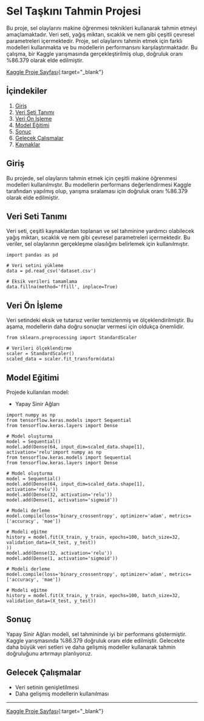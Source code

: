 # Sel Taşkını Tahmin Projesi

Bu proje, sel olaylarını makine öğrenmesi teknikleri kullanarak tahmin etmeyi amaçlamaktadır. Veri seti, yağış miktarı, sıcaklık ve nem gibi çeşitli çevresel parametreleri içermektedir. Proje, sel olaylarını tahmin etmek için farklı modelleri kullanmakta ve bu modellerin performansını karşılaştırmaktadır. Bu çalışma, bir Kaggle yarışmasında gerçekleştirilmiş olup, doğruluk oranı %86.379 olarak elde edilmiştir.

[Kaggle Proje Sayfası](https://www.kaggle.com/code/mevltbaaran/flood-prediction){:target="_blank"}


## İçindekiler
1. [Giriş](#giriş)
2. [Veri Seti Tanımı](#veri-seti-tanımı)
3. [Veri Ön İşleme](#veri-ön-işleme)
4. [Model Eğitimi](#model-eğitimi)
5. [Sonuç](#sonuç)
6. [Gelecek Çalışmalar](#gelecek-çalışmalar)
7. [Kaynaklar](#kaynaklar)

## Giriş

Bu projede, sel olaylarını tahmin etmek için çeşitli makine öğrenmesi modelleri kullanılmıştır. Bu modellerin performans değerlendirmesi Kaggle tarafından yapılmış olup, yarışma sıralaması için doğruluk oranı %86.379 olarak elde edilmiştir.

## Veri Seti Tanımı

Veri seti, çeşitli kaynaklardan toplanan ve sel tahminine yardımcı olabilecek yağış miktarı, sıcaklık ve nem gibi çevresel parametreleri içermektedir. Bu veriler, sel olaylarının gerçekleşme olasılığını belirlemek için kullanılmıştır.
```
import pandas as pd

# Veri setini yükleme
data = pd.read_csv('dataset.csv')

# Eksik verileri tamamlama
data.fillna(method='ffill', inplace=True)
```

## Veri Ön İşleme

Veri setindeki eksik ve tutarsız veriler temizlenmiş ve ölçeklendirilmiştir. Bu aşama, modellerin daha doğru sonuçlar vermesi için oldukça önemlidir.

```
from sklearn.preprocessing import StandardScaler

# Verileri ölçeklendirme
scaler = StandardScaler()
scaled_data = scaler.fit_transform(data)

```

## Model Eğitimi

Projede kullanılan model:
- Yapay Sinir Ağları

```
import numpy as np
from tensorflow.keras.models import Sequential
from tensorflow.keras.layers import Dense

# Model oluşturma
model = Sequential()
model.add(Dense(64, input_dim=scaled_data.shape[1], activation='relu'import numpy as np
from tensorflow.keras.models import Sequential
from tensorflow.keras.layers import Dense

# Model oluşturma
model = Sequential()
model.add(Dense(64, input_dim=scaled_data.shape[1], activation='relu'))
model.add(Dense(32, activation='relu'))
model.add(Dense(1, activation='sigmoid'))

# Modeli derleme
model.compile(loss='binary_crossentropy', optimizer='adam', metrics=['accuracy', 'mae'])

# Modeli eğitme
history = model.fit(X_train, y_train, epochs=100, batch_size=32, validation_data=(X_test, y_test))
))
model.add(Dense(32, activation='relu'))
model.add(Dense(1, activation='sigmoid'))

# Modeli derleme
model.compile(loss='binary_crossentropy', optimizer='adam', metrics=['accuracy', 'mae'])

# Modeli eğitme
history = model.fit(X_train, y_train, epochs=100, batch_size=32, validation_data=(X_test, y_test))

```
## Sonuç

Yapay Sinir Ağları modeli, sel tahmininde iyi bir performans göstermiştir. Kaggle yarışmasında %86.379 doğruluk oranı elde edilmiştir. Gelecekte daha büyük veri setleri ve daha gelişmiş modeller kullanarak tahmin doğruluğunu artırmayı planlıyoruz.

## Gelecek Çalışmalar

- Veri setinin genişletilmesi
- Daha gelişmiş modellerin kullanılması


---
[Kaggle Proje Sayfası](https://www.kaggle.com/code/mevltbaaran/flood-prediction){:target="_blank"}

